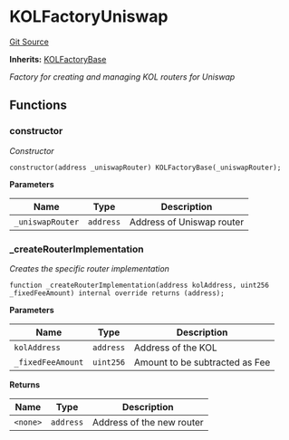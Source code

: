 # KOLFactoryUniswap
[Git Source](https://github.com-smastropiero/SherryLabs/sherry-contracts/blob/7488ae397dbcaa4df700f0dbbfff7f6537916c5a/contracts/kol-router/KOLFactoryUniswap.sol)

**Inherits:**
[KOLFactoryBase](/contracts/kol-router/KOLFactoryBase.sol/abstract.KOLFactoryBase.md)

*Factory for creating and managing KOL routers for Uniswap*


## Functions
### constructor

*Constructor*


```solidity
constructor(address _uniswapRouter) KOLFactoryBase(_uniswapRouter);
```
**Parameters**

|Name|Type|Description|
|----|----|-----------|
|`_uniswapRouter`|`address`|Address of Uniswap router|


### _createRouterImplementation

*Creates the specific router implementation*


```solidity
function _createRouterImplementation(address kolAddress, uint256 _fixedFeeAmount) internal override returns (address);
```
**Parameters**

|Name|Type|Description|
|----|----|-----------|
|`kolAddress`|`address`|Address of the KOL|
|`_fixedFeeAmount`|`uint256`|Amount to be subtracted as Fee|

**Returns**

|Name|Type|Description|
|----|----|-----------|
|`<none>`|`address`|Address of the new router|


